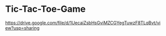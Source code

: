 # Tic-Tac-Toe-Game
https://drive.google.com/file/d/1UecaiZsbHsGviMZCGYegTuwzF8TLqBvt/view?usp=sharing
